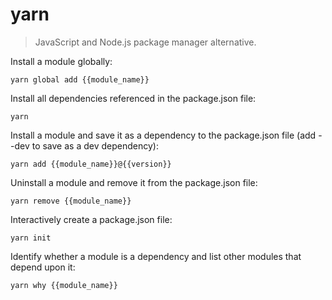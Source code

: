 yarn
====

> JavaScript and Node.js package manager alternative.

Install a module globally:

    yarn global add {{module_name}}

Install all dependencies referenced in the package.json file:

    yarn

Install a module and save it as a dependency to the package.json file (add --dev to save as a dev dependency):

    yarn add {{module_name}}@{{version}}

Uninstall a module and remove it from the package.json file:

    yarn remove {{module_name}}

Interactively create a package.json file:

    yarn init

Identify whether a module is a dependency and list other modules that depend upon it:

    yarn why {{module_name}}
